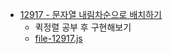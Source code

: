 * [12917 - 문자열 내림차순으로 배치하기](https://programmers.co.kr/learn/courses/30/lessons/12917)
    * 퀵정렬 공부 후 구현해보기
    * [file-12917.js](https://github.com/Rachel4858/algorithm/blob/master/programmers/12917.js)
